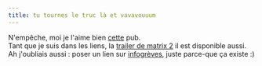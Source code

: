 ```yaml
---
title: tu tournes le truc là et vavavouuum
---
```


N'empêche, moi je l'aime bien [cette](http://194.29.64.17/thecog/movie.html)
pub.  
Tant que je suis dans les liens, la [trailer de matrix
2](http://whatisthematrix.warnerbros.com/rl_cmp/trailer_final_downloads.html)
il est disponible aussi.  
Ah j'oubliais aussi : poser un lien sur
[infogrèves](http://www.lesgreves.com/), juste parce-que ça existe :)

